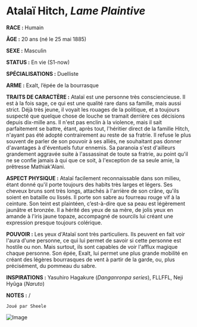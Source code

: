 # Atalaï Hitch, *Lame Plaintive*

**RACE :** Humain

**ÂGE :** 20 ans (né le 25 mai 1885)

**SEXE :** Masculin

**STATUS :** En vie (S1-now)

**SPÉCIALISATIONS :** Duelliste

**ARME :** Exalt, l’épée de la bourrasque 

**TRAITS DE CARACTÈRE :** Atalaï est une personne très consciencieuse. Il est à la fois sage, ce qui est une qualité rare dans sa famille, mais aussi strict. Déjà très jeune, il voyait les rouages de la politique, et a toujours suspecté que quelque chose de louche se tramait derrière ces décisions depuis dix-mille ans. Il n'est pas enclin à la violence, mais il sait parfaitement se battre, étant, après tout, l'héritier direct de la famille Hitch, n'ayant pas été adopté contrairement au reste de sa fratrie. Il refuse le plus souvent de parler de son pouvoir à ses alliés, ne souhaitant pas donner d'avantages à d'éventuels futur ennemis. Sa paranoia s'est d'ailleurs grandement aggravée suite à l'assassinat de toute sa fratrie, au point qu'il ne se confie jamais à qui que ce soit, à l'exception de sa seule amie, la prêtresse Mathiak'Alani.

**ASPECT PHYSIQUE :** Atalaï facilement reconnaissable dans son milieu, étant donné qu'il porte toujours des habits très larges et légers. Ses cheveux bruns sont très longs, attachés à l'arrière de son crâne, qu'ils soient en bataille ou lissés. Il porte son sabre au fourreau rouge vif à la ceinture. Son teint est plaintéen, c’est-à-dire que sa peau est légèrement jaunâtre et bronzée. Il a hérité des yeux de sa mère, de jolis yeux en amande à l'iris jaune topaze, accompagné de sourcils lui créant une expression presque toujours colérique.

**POUVOIR :** Les yeux d'Atalaï sont très particuliers. Ils peuvent en fait voir l'aura d'une personne, ce qui lui permet de savoir si cette personne est hostile ou non. Mais surtout, ils sont capables de voir l'afflux magique chaque personne. Son épée, Exalt, lui permet une plus grande mobilité en créant des légères bourrasques de vent à partir de la garde, ou, plus précisément, du pommeau du sabre.

**INSPIRATIONS :** Yasuhiro Hagakure (*Danganronpa series*), FLLFFL, Neji Hyûga (*Naruto*)

**NOTES :** /

`Joué par Sheele`

![Image](https://share.alkanife.fr/bna.png)


